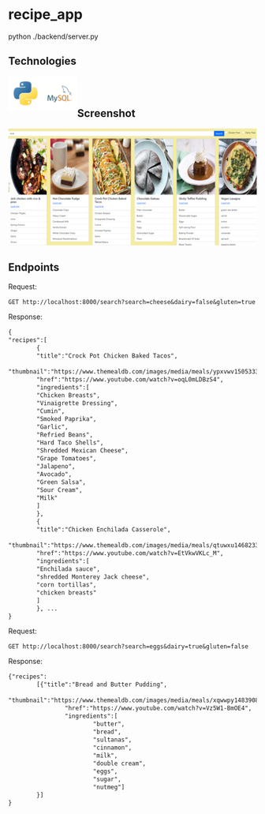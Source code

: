 # recipe_app

python ./backend/server.py

## Technologies

<img align="left" alt="Pyton" width="70px" src="https://raw.githubusercontent.com/github/explore/80688e429a7d4ef2fca1e82350fe8e3517d3494d/topics/python/python.png" />

<img align="left" alt="Mysql" width="70px" src="https://raw.githubusercontent.com/github/explore/80688e429a7d4ef2fca1e82350fe8e3517d3494d/topics/mysql/mysql.png" />
<br />
<br />

## Screenshot

![Screenshot](homepage_pic.png)

## Endpoints

Request:

```
GET http://localhost:8000/search?search=cheese&dairy=false&gluten=true
```

Response:

```
{
"recipes":[
        {
        "title":"Crock Pot Chicken Baked Tacos",
        "thumbnail":"https://www.themealdb.com/images/media/meals/ypxvwv1505333929.jpg",
        "href":"https://www.youtube.com/watch?v=oqL0mLDBzS4",
        "ingredients":[
        "Chicken Breasts",
        "Vinaigrette Dressing",
        "Cumin",
        "Smoked Paprika",
        "Garlic",
        "Refried Beans",
        "Hard Taco Shells",
        "Shredded Mexican Cheese",
        "Grape Tomatoes",
        "Jalapeno",
        "Avocado",
        "Green Salsa",
        "Sour Cream",
        "Milk"
        ]
        },
        {
        "title":"Chicken Enchilada Casserole",
        "thumbnail":"https://www.themealdb.com/images/media/meals/qtuwxu1468233098.jpg",
        "href":"https://www.youtube.com/watch?v=EtVkwVKLc_M",
        "ingredients":[
        "Enchilada sauce",
        "shredded Monterey Jack cheese",
        "corn tortillas",
        "chicken breasts"
        ]
        }, ...
}

```

Request:

```
GET http://localhost:8000/search?search=eggs&dairy=true&gluten=false
```

Response:

```
{"recipes":
        [{"title":"Bread and Butter Pudding",
                "thumbnail":"https://www.themealdb.com/images/media/meals/xqwwpy1483908697.jpg",
                "href":"https://www.youtube.com/watch?v=Vz5W1-BmOE4",
                "ingredients":[
                        "butter",
                        "bread",
                        "sultanas",
                        "cinnamon",
                        "milk",
                        "double cream",
                        "eggs",
                        "sugar",
                        "nutmeg"]
        }]
}

```
